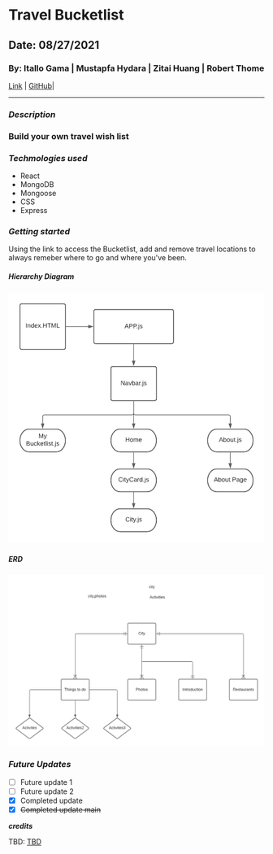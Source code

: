 
# Travel Bucketlist

## Date: 08/27/2021

### By: Itallo Gama | Mustapfa Hydara | Zitai Huang | Robert Thome

[Link](https://github.com/ItalloGama) | 
[GitHub](https://www.instagram.com/gamarayz94/)|

***

### ***Description***

### Build your own travel wish list 

### ***Techmologies used***

* React
* MongoDB
* Mongoose
* CSS
* Express

### ***Getting started***

Using the link to access the Bucketlist, add and remove travel locations to always remeber where to go and where you've been.

#####  ***Hierarchy Diagram***

![Hierarchy Diagram](./mdpictures/CompenentDiagaram.png)

##### ***ERD***
![ERD](./mdpictures/LucidChartforreadme.png)

### ***Future Updates***

- [ ] Future update 1
- [ ] Future update 2
- [x] Completed update
- [x] ~~Completed update main~~

***credits***

TBD: [TBD](/LucidChartforreadme.png)

